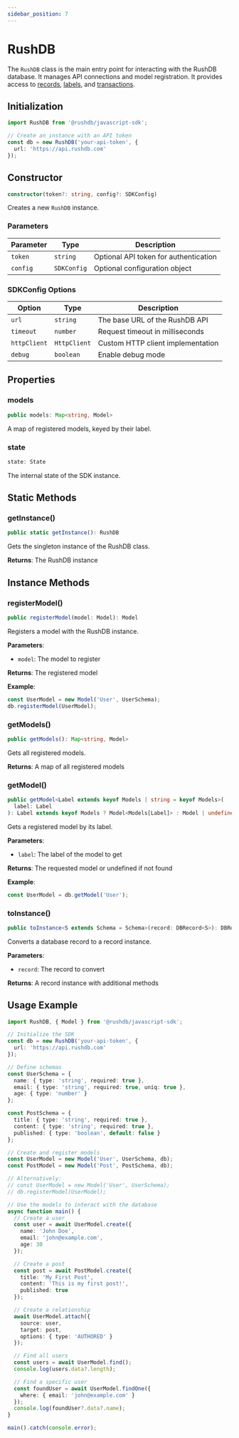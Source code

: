 ```yaml
---
sidebar_position: 7
---
```


# RushDB

The `RushDB` class is the main entry point for interacting with the RushDB database. It manages API connections and model registration. It provides access to [records](/concepts/records), [labels](/concepts/labels), and [transactions](/concepts/transactions).

## Initialization

```typescript
import RushDB from '@rushdb/javascript-sdk';

// Create an instance with an API token
const db = new RushDB('your-api-token', {
  url: 'https://api.rushdb.com'
});
```

## Constructor

```typescript
constructor(token?: string, config?: SDKConfig)
```

Creates a new `RushDB` instance.

### Parameters

| Parameter | Type | Description |
|-----------|------|-------------|
| `token` | `string` | Optional API token for authentication |
| `config` | `SDKConfig` | Optional configuration object |

### SDKConfig Options

| Option | Type | Description |
|--------|------|-------------|
| `url` | `string` | The base URL of the RushDB API |
| `timeout` | `number` | Request timeout in milliseconds |
| `httpClient` | `HttpClient` | Custom HTTP client implementation |
| `debug` | `boolean` | Enable debug mode |

## Properties

### models

```typescript
public models: Map<string, Model>
```

A map of registered models, keyed by their label.

### state

```typescript
state: State
```

The internal state of the SDK instance.

## Static Methods

### getInstance()

```typescript
public static getInstance(): RushDB
```

Gets the singleton instance of the RushDB class.

**Returns**: The RushDB instance

## Instance Methods

### registerModel()

```typescript
public registerModel(model: Model): Model
```

Registers a model with the RushDB instance.

**Parameters**:
- `model`: The model to register

**Returns**: The registered model

**Example**:
```typescript
const UserModel = new Model('User', UserSchema);
db.registerModel(UserModel);
```

### getModels()

```typescript
public getModels(): Map<string, Model>
```

Gets all registered models.

**Returns**: A map of all registered models

### getModel()

```typescript
public getModel<Label extends keyof Models | string = keyof Models>(
  label: Label
): Label extends keyof Models ? Model<Models[Label]> : Model | undefined
```

Gets a registered model by its label.

**Parameters**:
- `label`: The label of the model to get

**Returns**: The requested model or undefined if not found

**Example**:
```typescript
const UserModel = db.getModel('User');
```

### toInstance()

```typescript
public toInstance<S extends Schema = Schema>(record: DBRecord<S>): DBRecordInstance<S>
```

Converts a database record to a record instance.

**Parameters**:
- `record`: The record to convert

**Returns**: A record instance with additional methods

## Usage Example

```typescript
import RushDB, { Model } from '@rushdb/javascript-sdk';

// Initialize the SDK
const db = new RushDB('your-api-token', {
  url: 'https://api.rushdb.com'
});

// Define schemas
const UserSchema = {
  name: { type: 'string', required: true },
  email: { type: 'string', required: true, uniq: true },
  age: { type: 'number' }
};

const PostSchema = {
  title: { type: 'string', required: true },
  content: { type: 'string', required: true },
  published: { type: 'boolean', default: false }
};

// Create and register models
const UserModel = new Model('User', UserSchema, db);
const PostModel = new Model('Post', PostSchema, db);

// Alternatively:
// const UserModel = new Model('User', UserSchema);
// db.registerModel(UserModel);

// Use the models to interact with the database
async function main() {
  // Create a user
  const user = await UserModel.create({
    name: 'John Doe',
    email: 'john@example.com',
    age: 30
  });

  // Create a post
  const post = await PostModel.create({
    title: 'My First Post',
    content: 'This is my first post!',
    published: true
  });

  // Create a relationship
  await UserModel.attach({
    source: user,
    target: post,
    options: { type: 'AUTHORED' }
  });

  // Find all users
  const users = await UserModel.find();
  console.log(users.data?.length);

  // Find a specific user
  const foundUser = await UserModel.findOne({
    where: { email: 'john@example.com' }
  });
  console.log(foundUser?.data?.name);
}

main().catch(console.error);
```
